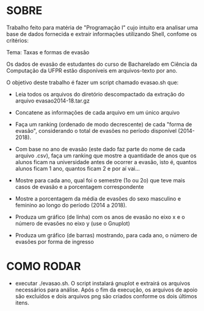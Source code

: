# SOBRE

Trabalho feito para matéria de "Programação I" cujo intuito era analisar uma base de dados fornecida e extrair informações utilizando Shell, confome os critérios:

Tema: Taxas e formas de evasão

Os dados de evasão de estudantes do curso de Bacharelado em Ciência da Computação da UFPR estão disponíveis em arquivos-texto por ano.

O objetivo deste trabalho é fazer um script chamado evasao.sh que:

  - Leia todos os arquivos do diretório descompactado da extração do arquivo evasao2014-18.tar.gz

  - Concatene as informações de cada arquivo em um único arquivo

  - Faça um ranking (ordenado de modo decrescente) de cada "forma de evasão", considerando o total de evasões no período disponível (2014-2018).

  - Com base no ano de evasão (este dado faz parte do nome de cada arquivo .csv), faça um ranking que mostre a quantidade de anos que os alunos ficam na universidade antes de ocorrer a evasão, isto é, quantos alunos ficam 1 ano, quantos ficam 2 e por aí vai...

  - Mostre para cada ano, qual foi o semestre (1o ou 2o) que teve mais casos de evasão e a porcentagem correspondente

  - Mostre a porcentagem da média de evasões do sexo masculino e feminino ao longo do período (2014 a 2018).

  - Produza um gráfico (de linha) com os anos de evasão no eixo x e o número de evasões no eixo y (use o Gnuplot)

  - Produza um gráfico (de barras) mostrando, para cada ano, o número de evasões por forma de ingresso
 
 
# COMO RODAR
   - executar ./evasao.sh. O script instalará gnuplot e extrairá os arquivos necessários para análise. Após o fim da execução, os arquivos de apoio são excluídos e       dois arquivos png são criados conforme os dois últimos itens.
